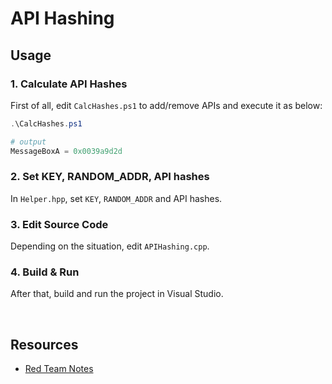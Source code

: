 # API Hashing

## Usage

### 1. Calculate API Hashes

First of all, edit `CalcHashes.ps1` to add/remove APIs and execute it as below:

```powershell
.\CalcHashes.ps1

# output
MessageBoxA = 0x0039a9d2d
```

### 2. Set KEY, RANDOM_ADDR, API hashes

In `Helper.hpp`, set `KEY`, `RANDOM_ADDR` and API hashes.

### 3. Edit Source Code

Depending on the situation, edit `APIHashing.cpp`.

### 4. Build & Run

After that, build and run the project in Visual Studio.

<br />

## Resources

- [Red Team Notes](https://www.ired.team/offensive-security/defense-evasion/windows-api-hashing-in-malware)